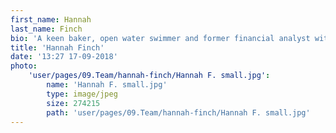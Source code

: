```yaml
---
first_name: Hannah
last_name: Finch
bio: 'A keen baker, open water swimmer and former financial analyst with buckets of industry knowledge, Hannah is Spark’s ‘go-to’ when it comes to understanding the ‘how-to’. Whether it’s a question on Excel formulas, understanding the latest data breach, stacking Mille-Feuille or even nailing the backstroke, Hannah has the answer. As well as leading by example on her client accounts, Hannah is responsible for ensuring PR processes run smoothly at Spark, keeping us all ahead of the curve.'
title: 'Hannah Finch'
date: '13:27 17-09-2018'
photo:
    'user/pages/09.Team/hannah-finch/Hannah F. small.jpg':
        name: 'Hannah F. small.jpg'
        type: image/jpeg
        size: 274215
        path: 'user/pages/09.Team/hannah-finch/Hannah F. small.jpg'
---
```


